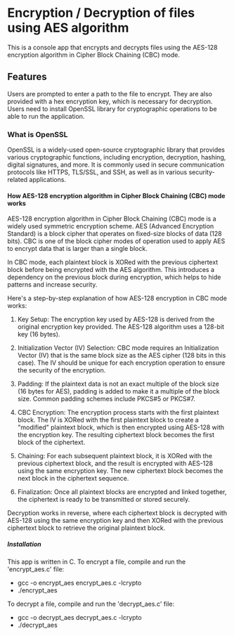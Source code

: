 # Encryption / Decryption of files using AES algorithm

This is a console app that encrypts and decrypts files using the AES-128 encryption algorithm in Cipher Block Chaining (CBC) mode.

## Features

Users are prompted to enter a path to the file to encrypt. They are also provided with a hex encryption key, which is necessary for decryption.
Users need to install OpenSSL library for cryptographic operations to be able to run the application.

### What is OpenSSL

OpenSSL is a widely-used open-source cryptographic library that provides various cryptographic functions, including encryption, decryption, hashing, digital signatures, and more. It is commonly used in secure communication protocols like HTTPS, TLS/SSL, and SSH, as well as in various security-related applications.

#### How AES-128 encryption algorithm in Cipher Block Chaining (CBC) mode works

AES-128 encryption algorithm in Cipher Block Chaining (CBC) mode is a widely used symmetric encryption scheme. AES (Advanced Encryption Standard) is a block cipher that operates on fixed-size blocks of data (128 bits). CBC is one of the block cipher modes of operation used to apply AES to encrypt data that is larger than a single block.

In CBC mode, each plaintext block is XORed with the previous ciphertext block before being encrypted with the AES algorithm. This introduces a dependency on the previous block during encryption, which helps to hide patterns and increase security.

Here's a step-by-step explanation of how AES-128 encryption in CBC mode works:

1. Key Setup: The encryption key used by AES-128 is derived from the original encryption key provided. The AES-128 algorithm uses a 128-bit key (16 bytes).

2. Initialization Vector (IV) Selection: CBC mode requires an Initialization Vector (IV) that is the same block size as the AES cipher (128 bits in this case). The IV should be unique for each encryption operation to ensure the security of the encryption.

3. Padding: If the plaintext data is not an exact multiple of the block size (16 bytes for AES), padding is added to make it a multiple of the block size. Common padding schemes include PKCS#5 or PKCS#7.

4. CBC Encryption: The encryption process starts with the first plaintext block. The IV is XORed with the first plaintext block to create a "modified" plaintext block, which is then encrypted using AES-128 with the encryption key. The resulting ciphertext block becomes the first block of the ciphertext.

5. Chaining: For each subsequent plaintext block, it is XORed with the previous ciphertext block, and the result is encrypted with AES-128 using the same encryption key. The new ciphertext block becomes the next block in the ciphertext sequence.

6. Finalization: Once all plaintext blocks are encrypted and linked together, the ciphertext is ready to be transmitted or stored securely.

Decryption works in reverse, where each ciphertext block is decrypted with AES-128 using the same encryption key and then XORed with the previous ciphertext block to retrieve the original plaintext block.

##### Installation

This app is written in C. To encrypt a file, compile and run the 'encrypt_aes.c' file:

- gcc -o encrypt_aes encrypt_aes.c -lcrypto
- ./encrypt_aes

To decrypt a file, compile and run the 'decrypt_aes.c' file:

- gcc -o decrypt_aes decrypt_aes.c -lcrypto
- ./decrypt_aes
